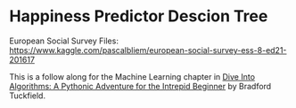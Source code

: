 # Happiness Predictor Descion Tree

European Social Survey Files: https://www.kaggle.com/pascalbliem/european-social-survey-ess-8-ed21-201617

This is a follow along for the Machine Learning chapter in [Dive Into Algorithms: A Pythonic Adventure for the Intrepid Beginner](https://nostarch.com/Dive-Into-Algorithms) by Bradford Tuckfield.